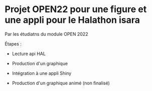 # Projet OPEN22  pour une figure et une appli pour le Halathon isara
Par les étudiatns du module OPEN 2022

Étapes :
- Lecture api HAL
- Production d'un graphique
- Intégration à une appli Shiny

- Production d'un graphique animé (non finalisé)
